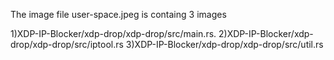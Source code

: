 The image file user-space.jpeg is containg 3 images 

1)XDP-IP-Blocker/xdp-drop/xdp-drop/src/main.rs.
2)XDP-IP-Blocker/xdp-drop/xdp-drop/src/iptool.rs
3)XDP-IP-Blocker/xdp-drop/xdp-drop/src/util.rs

